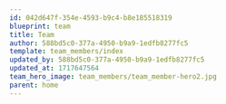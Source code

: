 ```yaml
---
id: 042d647f-354e-4593-b9c4-b8e185518319
blueprint: team
title: Team
author: 588bd5c0-377a-4950-b9a9-1edfb8277fc5
template: team_members/index
updated_by: 588bd5c0-377a-4950-b9a9-1edfb8277fc5
updated_at: 1717647564
team_hero_image: team_members/team_member-hero2.jpg
parent: home
---
```

